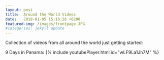 ```yaml
---
layout: post
title:  Around the World Videos
date:   2018-01-05 15:16:26 +0200
featured-img: /images/frontpage.JPG
#categories: jekyll update
---
```


Collection of videos from all around the world just getting started:


9 Days in Panama:
{% include youtubePlayer.html id="wLF9La1Jh7M" %}
<br><br>
